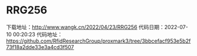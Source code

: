 # RRG256
下载地址：http://www.wangk.cn/2022/04/23/RRG256
代码日期：2022-07-10 00:20:23
代码地址：https://github.com/RfidResearchGroup/proxmark3/tree/3bbcefacf953e5b2f73f18a2dde33e3a4cd3f507

